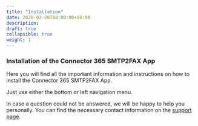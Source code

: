 ```yaml
---
title: "Installation"
date: 2020-02-28T00:00:00+09:00
description: 
draft: true
collapsible: true
weight: 1
---
```

### Installation of the Connector 365 SMTP2FAX App 

Here you will find all the important information and instructions on how to install the Connector 365 SMTP2FAX App. 

Just use either the bottom or left navigation menu. 

In case a question could not be answered, we will be happy to help you personally. You can find the necessary contact information on the [support page](en-us/apps/help-and-support/). 